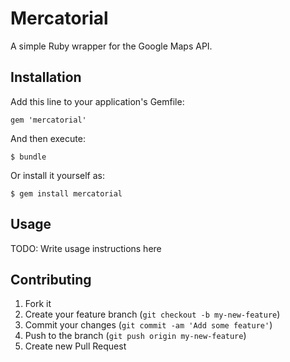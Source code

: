 # Mercatorial

A simple Ruby wrapper for the Google Maps API.

## Installation

Add this line to your application's Gemfile:

    gem 'mercatorial'

And then execute:

    $ bundle

Or install it yourself as:

    $ gem install mercatorial

## Usage

TODO: Write usage instructions here

## Contributing

1. Fork it
2. Create your feature branch (`git checkout -b my-new-feature`)
3. Commit your changes (`git commit -am 'Add some feature'`)
4. Push to the branch (`git push origin my-new-feature`)
5. Create new Pull Request
